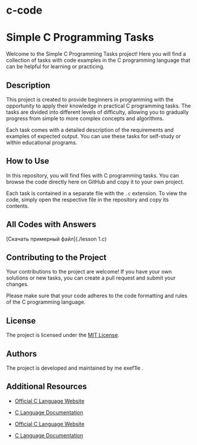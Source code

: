 # c-code
# Simple C Programming Tasks

Welcome to the Simple C Programming Tasks project! Here you will find a collection of tasks with code examples in the C programming language that can be helpful for learning or practicing.

## Description

This project is created to provide beginners in programming with the opportunity to apply their knowledge in practical C programming tasks. The tasks are divided into different levels of difficulty, allowing you to gradually progress from simple to more complex concepts and algorithms.

Each task comes with a detailed description of the requirements and examples of expected output. You can use these tasks for self-study or within educational programs.

## How to Use

In this repository, you will find files with C programming tasks. You can browse the code directly here on GitHub and copy it to your own project.

Each task is contained in a separate file with the `.c` extension. To view the code, simply open the respective file in the repository and copy its contents.

## All Codes with Answers
[Скачать примерный файл](./lesson 1.c)





## Contributing to the Project

Your contributions to the project are welcome! If you have your own solutions or new tasks, you can create a pull request and submit your changes.

Please make sure that your code adheres to the code formatting and rules of the C programming language.

## License

The project is licensed under the [MIT License](LICENSE).

## Authors

The project is developed and maintained by me exef1le .

## Additional Resources

- [Official C Language Website](https://www.iso.org/standard/74528.html)
- [C Language Documentation](https://en.cppreference.com/w/c)



- [Official C Language Website](https://www.iso.org/standard/74528.html)
- [C Language Documentation](https://en.cppreference.com/w/c)

